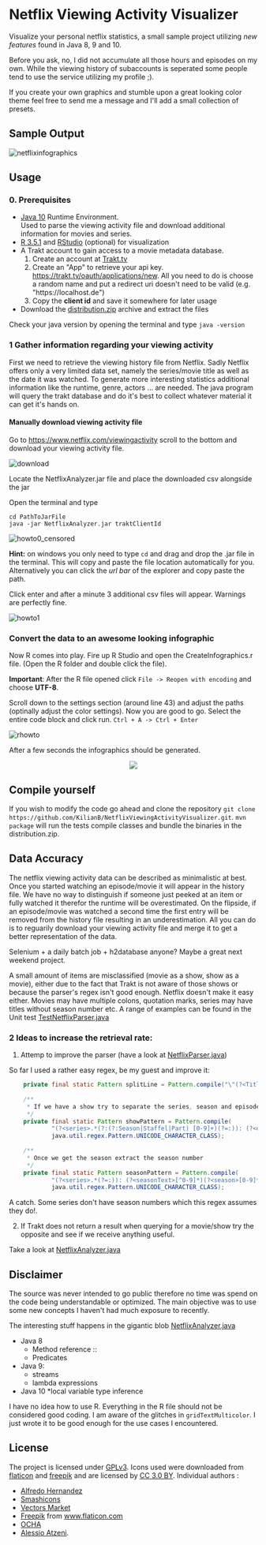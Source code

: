 # Netflix Viewing Activity Visualizer

Visualize your personal netflix statistics, a small sample project utilizing *new features* found in Java 8, 9 and 10. 

Before you ask, no, I did not accumulate all those hours and episodes on my own. While the viewing history of subaccounts is seperated some people tend to use the service utilizing my profile ;). 

If you create your own graphics and stumble upon a great looking color theme feel free to send me a message and I'll add a small collection of presets. 

## Sample Output

![netflixinfographics](https://user-images.githubusercontent.com/9025925/44119605-05d28f44-a01a-11e8-9e02-7d381b2d6ff7.png)



## Usage

### 0. Prerequisites

<ul>
	<li><a href="http://www.oracle.com/technetwork/java/javase/downloads/jre10-downloads-4417026.html">Java 10</a> Runtime Environment. 
	</br>Used to parse the viewing activity file and download additional information for movies and series.</li>
	<li><a href="https://www.r-project.org">R 3.5.1</a> and <a href="https://www.rstudio.com">RStudio</a> (optional) for visualization</li>
	<li>A Trakt account to gain access to a movie metadata database.
		<ol>
			<li>Create an account at <a href="https://trakt.tv/auth/signin">Trakt.tv</a></li>
			<li>Create an "App" to retrieve your api key. <a href="https://trakt.tv/oauth/applications/new">https://trakt.tv/oauth/applications/new</a>. All you need to do is choose a random name and put a redirect uri doesn't need to be valid (e.g. "https://localhost.de")</li>
			<li>Copy the <b>client id</b> and save it somewhere for later usage</li>
		</ol>	
	</li>
	<li>Download the <a href="distribution.zip">distribution.zip</a> archive and extract the files</li>
</ul>

Check your java version by opening the terminal and type `java -version`


### 1 Gather information regarding your viewing activity

First we need to retrieve the viewing history file from Netflix. Sadly Netflix offers only a very limited data set, namely the series/movie title as well as the date it was watched. To generate more interesting statistics additional 
information like the runtime, genre, actors ... are needed. The java program will query the trakt database and do it's best to collect whatever material it can get it's hands on.

#### Manually download viewing activity file

Go to <a href="https://www.netflix.com/viewingactivity">https://www.netflix.com/viewingactivity</a> scroll to the bottom and download your viewing activity file.

![download](https://user-images.githubusercontent.com/9025925/44120336-5832a7fe-a01c-11e8-9bad-c5010a6d1e2d.png)


Locate the NetflixAnalyzer.jar file and place the downloaded csv alongside the jar

Open the terminal and type

````Shell
cd PathToJarFile
java -jar NetflixAnalyzer.jar traktClientId 
`````

![howto0_censored](https://user-images.githubusercontent.com/9025925/44120472-bac779ee-a01c-11e8-8da6-4c5b2a6373bc.jpg)

__Hint:__ on windows you only need to type `cd` and drag and drop the .jar file in the terminal. This will copy and paste the file location automatically for you. Alternatively you can click the *url bar* of the explorer and copy paste the path. 

Click enter and after a minute 3 additional csv files will appear. Warnings are perfectly fine. 

![howto1](https://user-images.githubusercontent.com/9025925/44120546-fa10671e-a01c-11e8-9563-8953a3606257.png)

### Convert the data to an awesome looking infographic

Now R comes into play. Fire up R Studio and open the CreateInfographics.r file. (Open the R folder and double click the file).

__Important__: After the R file opened click `File -> Reopen with encoding` and choose __UTF-8__.
 
 Scroll down to the settings section (around line 43) and adjust the paths (optinally adjust the color settings). Now you are good to go. Select the entire code block and click run. `Ctrl + A -> Ctrl + Enter`
 
 ![rhowto](https://user-images.githubusercontent.com/9025925/44121016-989ee03a-a01e-11e8-8634-c4c16e6482c8.png)

After a few seconds the infographics should be generated. 

<p align=center><img src="http://via.placeholder.com/500x200/ffffff/000000?text=You%20Are%20Done"/></p>




## Compile yourself 


If you wish to modify the code go ahead and clone the repository 
`git clone https://github.com/KilianB/NetflixViewingActivityVisualizer.git`.
`mvn package` will run the tests compile classes and bundle the binaries in the distribution.zip. 


## Data Accuracy
The netflix viewing activity data can be described as minimalistic at best. Once you started watching an episode/movie it will appear in the history file. We have no way to distinguish if someone just peeked at an item or fully watched it therefor the runtime will be overestimated. On the flipside, if an episode/movie was watched a second time the first entry will be removed from the history file resulting in an underestimation. All you can do is to reguarily download your viewing activity file and merge it to get a better representation of the data.

Selenium + a daily batch job + h2database anyone? Maybe a great next weekend project. 

A small amount of items are misclassified (movie as a show, show as a movie), either due to the fact that Trakt is not aware of those shows or because the parser's regex isn't good enough. Netflix doesn't make it easy either. Movies may have multiple colons, quotation marks, series may have titles without season number etc. A range of examples can be found in the Unit test <a href="src/test/java/fileHandling/in/TestNetflixParser.java">TestNetflixParser.java</a>


### 2 Ideas to increase the retrieval rate:

1. Attemp to improve the parser (have a look at <a href="src/main/java/com/github/kilianB/fileHandling/in/NetflixParser.java">NetflixParser.java</a>)

So far I used a rather easy regex, be my guest and improve it:

````java
	private final static Pattern splitLine = Pattern.compile("\"(?<Title>.*)\""+INPUT_DELIMITER+"\"(?<Date>.*)\"");
	
	/**
	 * If we have a show try to separate the series, season and episode title
	 */
	private final static Pattern showPattern = Pattern.compile(
			"(?<series>.*(?:(?:Season|Staffel|Part) [0-9]+)(?=:)): (?<epTitle>.*)",
			java.util.regex.Pattern.UNICODE_CHARACTER_CLASS);
	
	/**
	 * Once we get the season extract the season number
	 */
	private final static Pattern seasonPattern = Pattern.compile(
			"(?<series>.*(?=:)): (?<seasonText>[^0-9]*)(?<season>[0-9]*)",
			java.util.regex.Pattern.UNICODE_CHARACTER_CLASS);
````

A catch. Some series don't have season numbers which this regex assumes they do!.

2. If Trakt does not return a result when querying for a movie/show try the opposite and see if we receive anything useful. 

Take a look at <a href="src/main/java/com/github/kilianB/launcher/NetflixAnalyzer.java">NetflixAnalyzer.java</a>


## Disclaimer 

The source was never intended to go public therefore no time was spend on the code being understandable or optimized. The main objective was to use some new concepts I haven't had much exposure to recently. 

The interesting stuff happens in the gigantic blob <a href="src/main/java/com/github/kilianB/launcher/NetflixAnalyzer.java">NetflixAnalyzer.java</a>


* Java 8 
	* Method reference :: 
	* Predicates
* Java 9: 
	* streams 
	* lambda expressions
* Java 10 
	*local variable type inference

I have no idea how to use R. Everything in the R file should not be considered good coding. I am aware of the glitches in `gridTextMulticolor`. I just wrote it to be good enough for the use cases I encountered. 


## License

The project is licensed under <a href="">GPLv3</a>.
Icons used were downloaded from <a href="https://www.flaticon.com">flaticon</a> and <a href="freepik.com">freepik</a> and are licensed
by <a href="http://creativecommons.org/licenses/by/3.0/" title="Creative Commons BY 3.0" target="_blank">CC 3.0 BY</a>.
Individual authors : 
- <a href="https://www.flaticon.com/authors/alfredo-hernandez" title="Alfredo Hernandez">Alfredo Hernandez</a>
- <a href="https://www.flaticon.com/authors/smashicons" title="Smashicons">Smashicons</a>
- <a href="https://www.flaticon.com/authors/vectors-market" title="Vectors Market">Vectors Market</a>
- <a href="http://www.freepik.com" title="Freepik">Freepik</a> from <a href="https://www.flaticon.com/" title="Flaticon">www.flaticon.com</a>
- <a href="https://www.flaticon.com/authors/ocha" title="OCHA">OCHA</a>
- <a href="https://www.flaticon.com/authors/alessio-atzeni" title="Alessio Atzeni">Alessio Atzeni</a>.


